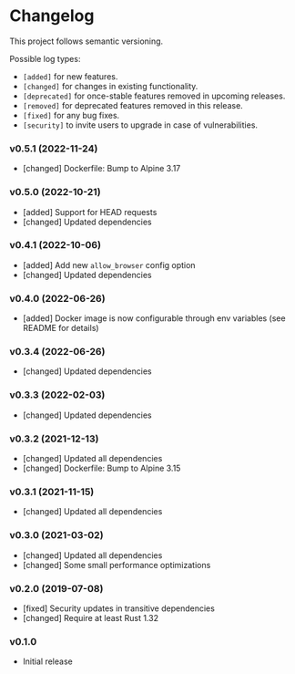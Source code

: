 # Changelog

This project follows semantic versioning.

Possible log types:

- `[added]` for new features.
- `[changed]` for changes in existing functionality.
- `[deprecated]` for once-stable features removed in upcoming releases.
- `[removed]` for deprecated features removed in this release.
- `[fixed]` for any bug fixes.
- `[security]` to invite users to upgrade in case of vulnerabilities.


### v0.5.1 (2022-11-24)

- [changed] Dockerfile: Bump to Alpine 3.17

### v0.5.0 (2022-10-21)

- [added] Support for HEAD requests
- [changed] Updated dependencies

### v0.4.1 (2022-10-06)

- [added] Add new `allow_browser` config option
- [changed] Updated dependencies

### v0.4.0 (2022-06-26)

- [added] Docker image is now configurable through env variables (see README
  for details)

### v0.3.4 (2022-06-26)

- [changed] Updated dependencies

### v0.3.3 (2022-02-03)

- [changed] Updated dependencies

### v0.3.2 (2021-12-13)

- [changed] Updated all dependencies
- [changed] Dockerfile: Bump to Alpine 3.15

### v0.3.1 (2021-11-15)

- [changed] Updated all dependencies

### v0.3.0 (2021-03-02)

- [changed] Updated all dependencies
- [changed] Some small performance optimizations

### v0.2.0 (2019-07-08)

- [fixed] Security updates in transitive dependencies
- [changed] Require at least Rust 1.32

### v0.1.0

- Initial release
